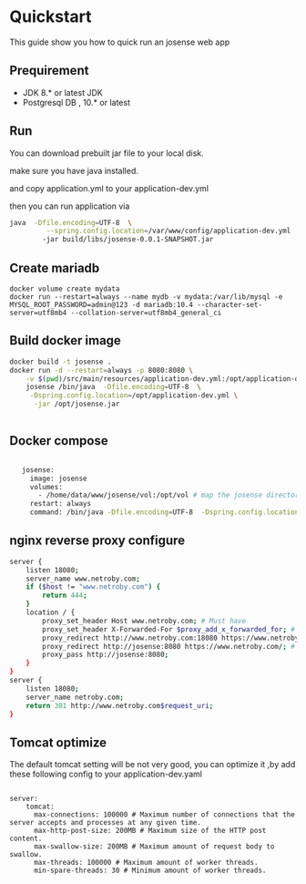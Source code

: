 # Quickstart
This guide show you how to quick run an josense web app

## Prequirement

* JDK 8.* or latest JDK
* Postgresql DB , 10.* or latest

## Run

You can download prebuilt jar file to your local disk.

make sure you have java installed.

and copy application.yml to your application-dev.yml

then you can run application via

```bash
java  -Dfile.encoding=UTF-8  \
         --spring.config.location=/var/www/config/application-dev.yml
        -jar build/libs/josense-0.0.1-SNAPSHOT.jar
```
## Create mariadb

```
docker volume create mydata
docker run --restart=always --name mydb -v mydata:/var/lib/mysql -e MYSQL_ROOT_PASSWORD=admin@123 -d mariadb:10.4 --character-set-server=utf8mb4 --collation-server=utf8mb4_general_ci

```

## Build docker image

```bash
docker build -t josense .
docker run -d --restart=always -p 8080:8080 \
    -v $(pwd)/src/main/resources/application-dev.yml:/opt/application-dev.yml \
    josense /bin/java  -Dfile.encoding=UTF-8  \
     -Dspring.config.location=/opt/application-dev.yml \
      -jar /opt/josense.jar 
    

```

## Docker compose

```bash

   josense:
     image: josense
     volumes:
       - /home/data/www/josense/vol:/opt/vol # map the josense directory to container's /opt/vol, you can put config file into it
     restart: always
     command: /bin/java -Dfile.encoding=UTF-8  -Dspring.config.location=/opt/vol/application-dev.yml -jar /opt/josense.jar

```


## nginx reverse proxy configure

```bash
server {
    listen 18080;
    server_name www.netroby.com;
    if ($host != "www.netroby.com") {
        return 444;
    }
    location / {
        proxy_set_header Host www.netroby.com; # Must have
        proxy_set_header X-Forwarded-For $proxy_add_x_forwarded_for; # Must have
        proxy_redirect http://www.netroby.com:18080 https://www.netroby.com/; # Must have
        proxy_redirect http://josense:8080 https://www.netroby.com/; # Must have
        proxy_pass http://josense:8080;
    }
}
server {
    listen 18080;
    server_name netroby.com;
    return 301 http://www.netroby.com$request_uri;
}

```


## Tomcat optimize

The default tomcat setting will be not very good, you can optimize it ,by add these following config to your application-dev.yaml

```

server:
    tomcat: 
      max-connections: 100000 # Maximum number of connections that the server accepts and processes at any given time.
      max-http-post-size: 200MB # Maximum size of the HTTP post content.
      max-swallow-size: 200MB # Maximum amount of request body to swallow.
      max-threads: 100000 # Maximum amount of worker threads.
      min-spare-threads: 30 # Minimum amount of worker threads.

```